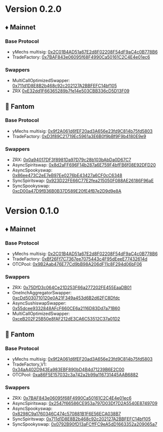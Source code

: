 # Version 0.2.0

## ♦ Mainnet

### Base Protocol

- yMechs multisig: [0x2C01B4AD51a67E2d8F02208F54dF9aC4c0B778B6](https://etherscan.io/address/0x2C01B4AD51a67E2d8F02208F54dF9aC4c0B778B6)
- TradeFactory: [0x7BAF843e06095f68F4990Ca50161C2C4E4e01ec6](https://etherscan.io/address/0x7BAF843e06095f68F4990Ca50161C2C4E4e01ec6)

### Swappers

- MultiCallOptimizedSwapper: [0x711d1D8E8B2b468c92c202127A2BBFEFC14bf105](https://etherscan.io/address/0x711d1D8E8B2b468c92c202127A2BBFEFC14bf105)
- ZRX [0xE32dd1F66365289b7fe14e503CBB336cD5D13F09](https://etherscan.io/address/0xE32dd1F66365289b7fe14e503CBB336cD5D13F09)

## 👻 Fantom

### Base Protocol

- yMechs multisig: [0x9f2A061d6fEF20ad3A656e23fd9C814b75fd5803](https://ftmscan.com/address/0x9f2A061d6fEF20ad3A656e23fd9C814b75fd5803)
- TradeFactory: [0xD3f89C21719Ec5961a3E6B0f9bBf9F9b4180E9e9](https://ftmscan.io/address/0xD3f89C21719Ec5961a3E6B0f9bBf9F9b4180E9e9)

### Swappers

- ZRX: [0x0a94017DF3f8981Da97D79c28b103bAbDa0D67C7](https://ftmscan.com/address/0x0a94017DF3f8981Da97D79c28b103bAbDa0D67C7)
- AsyncSpiritswap: [0x8d2aFF696F14b287a6E759F4bfFB6f08E92DFD20](https://ftmscan.com/address/0x8d2aFF696F14b287a6E759F4bfFB6f08E92DFD20)
- AsyncSpookyswap: [0x86ee473C2eE7eB97Ee0276bE43427a6CF0cC6348](https://ftmscan.com/address/0x86ee473C2eE7eB97Ee0276bE43427a6CF0cC6348)
- SyncSpiritswap: [0x923D22FE66C77E2fea215050F088AE26186F96aE](https://ftmscan.com/address/0x923D22FE66C77E2fea215050F088AE26186F96aE)
- SyncSpookyswap: [0xcD00a47D9fB36B0B37D589E20fE4fB7e2D9d9e8A](https://ftmscan.com/address/0xcD00a47D9fB36B0B37D589E20fE4fB7e2D9d9e8A)

# Version 0.1.0

## ♦ Mainnet

### Base Protocol

- yMechs multisig: [0x2C01B4AD51a67E2d8F02208F54dF9aC4c0B778B6](https://etherscan.io/address/0x2C01B4AD51a67E2d8F02208F54dF9aC4c0B778B6)
- TradeFactory: [0xBf26Ff7C7367ee7075443c4F95dEeeE77432614d](https://etherscan.io/address/0xBf26Ff7C7367ee7075443c4F95dEeeE77432614d)
- OTCPool: [0x9B2Aab476E77Cd9bB98A206dF11c8F294d06bF06](https://etherscan.io/address/0x9B2Aab476E77Cd9bB98A206dF11c8F294d06bF06)

### Swappers

- ZRX: [0x75DfD3c064Ce21D253F66a277202FE455EaaDB01](https://ftmscan.com/address/0x75DfD3c064Ce21D253F66a277202FE455EaaDB01)
- OneInchAggregatorSwapper: [0xcDd5030710120e0A21F349a453d6B2d62FC8Dfdc](https://etherscan.io/address/0xcDd5030710120e0A21F349a453d6B2d62FC8Dfdc)
- AsyncSushiswapSwapper: [0x55dcee9332848AFcF660CE6a2116D83Dd7a71B60](https://etherscan.io/address/0x55dcee9332848AFcF660CE6a2116D83Dd7a71B60)
- MultiCallOptimizedSwapper: [0xceB202F25B50e8fAF212dE3CA6C53512C37a01D2](https://etherscan.io/address/0xceB202F25B50e8fAF212dE3CA6C53512C37a01D2)

## 👻 Fantom

### Base Protocol

- yMechs multisig: [0x9f2A061d6fEF20ad3A656e23fd9C814b75fd5803](https://ftmscan.com/address/0x9f2A061d6fEF20ad3A656e23fd9C814b75fd5803)
- TradeFactory_V1: [0x34aA402D943Ea983EBF890bD4B4d71239B6E2C00](https://ftmscan.com/address/0x34aA402D943Ea983EBF890bD4B4d71239B6E2C00)
- OTCPool: [0xa86F5E157032c3a742a2b99a116731445AAB6882](https://ftmscan.com/address/0xa86F5E157032c3a742a2b99a116731445AAB6882)

### Swappers

- ZRX: [0x7BAF843e06095f68F4990Ca50161C2C4E4e01ec6](https://ftmscan.com/address/0x7BAF843e06095f68F4990Ca50161C2C4E4e01ec6)
- AsyncSpiritswap: [0x2547f66586CE953a797D03Df7D2A5540E8749709](https://ftmscan.com/address/0x2547f66586CE953a797D03Df7D2A5540E8749709)
- AsyncSpookyswap: [0x8298C9a1760346C474c570881B1F6E56ECA038B7](https://ftmscan.com/address/0x8298C9a1760346C474c570881B1F6E56ECA038B7)
- SyncSpiritswap: [0x711d1D8E8B2b468c92c202127A2BBFEFC14bf105](https://ftmscan.com/address/0x711d1D8E8B2b468c92c202127A2BBFEFC14bf105)
- SyncSpookyswap: [0x0792B90fD13aFCffFC9eA5dD1663352a209065a7](https://ftmscan.com/address/0x0792B90fD13aFCffFC9eA5dD1663352a209065a7)

